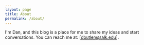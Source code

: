 ```yaml
---
layout: page
title: About
permalink: /about/
---
```


I'm Dan, and this blog is a place for me to share my ideas and start conversations. You can reach me at: [dbutler@salk.edu].

